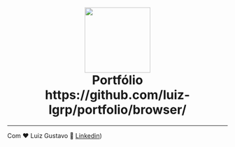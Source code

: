 <h1 align="center">
  <img src="https://vidafullstack.com.br/wp-content/uploads/2020/07/angular.png" alt="" width="150">
  <br>
    Portfólio
  <br>
  https://github.com/luiz-lgrp/portfolio/browser/
</h1>

---

Com ♥ Luiz Gustavo :wave: [Linkedin](https://www.linkedin.com/in/gustavo-luiz-tech/))
